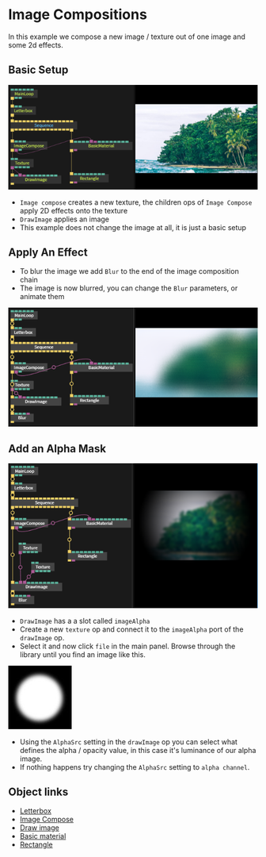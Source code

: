 
# Image Compositions

In this example we compose a new image / texture out of one image and some 2d effects.

## Basic Setup

![](img/example_imgcomp_a_new.PNG)

- `Image compose` creates a new texture, the children ops of `Image Compose` apply 2D effects onto the texture
- `DrawImage` applies an image
- This example does not change the image at all, it is just a basic setup

## Apply An Effect

- To blur the image we add `Blur` to the end of the image composition chain
- The image is now blurred, you can change the `Blur` parameters, or animate them

![](img/example_imgcomp_b_new.PNG)

## Add an Alpha Mask

![](img/example_imgcomp_c_new.PNG)

- `DrawImage` has a a slot called `imageAlpha`
- Create a new `texture` op and connect it to the `imageAlpha` port of the `drawImage` op. 
- Select it and now click `file` in the main panel. Browse through the library until you find an image like this.

![](img/example_imgcomp3.jpg)

- Using the `AlphaSrc` setting in the `drawImage` op you can select what defines the alpha / opacity value, in this case it's luminance of our alpha image.
- If nothing happens try changing the `AlphaSrc` setting to `alpha channel`.

## Object links
- [Letterbox](https://cables.gl/op/Ops.Gl.LetterBox)
- [Image Compose](https://cables.gl/op/Ops.Gl.TextureEffects.ImageCompose)
- [Draw image](https://cables.gl/op/Ops.Gl.TextureEffects.DrawImage_v2) 
- [Basic material](https://cables.gl/op/Ops.Gl.Shader.BasicMaterial_v3)
- [Rectangle](https://cables.gl/op/Ops.Gl.Meshes.Rectangle_v2)
